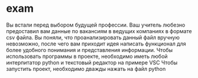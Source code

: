 # exam
Вы встали перед выбором будущей профессии. Ваш учитель любезно предоставил вам данные по вакансиям в ведущих компаниях в формате csv файла. Вы поняли, что проанализировать данный файл вручную невозможно, после чего вам приходит идея написать функционал для более удобного понимания и представления информации.
Чтобы использовать программы в проекте, необходимо иметь любой интерпитатор python и текстовый редактор на примере VSC
Чтобы запустить проект, необходимо дважды нажать на файл python
